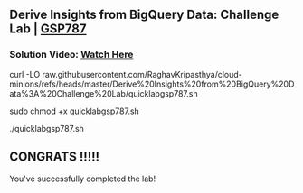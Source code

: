 

##  Derive Insights from BigQuery Data: Challenge Lab | [GSP787](https://www.cloudskillsboost.google/focuses/11988?parent=catalog)

### **Solution Video:** [Watch Here]()



curl -LO raw.githubusercontent.com/RaghavKripasthya/cloud-minions/refs/heads/master/Derive%20Insights%20from%20BigQuery%20Data%3A%20Challenge%20Lab/quicklabgsp787.sh

sudo chmod +x quicklabgsp787.sh

./quicklabgsp787.sh




## CONGRATS !!!!!

You've successfully completed the lab! 




